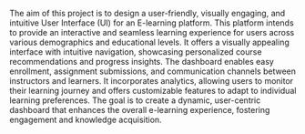 The aim of this project is to design a user-friendly, visually engaging, and intuitive User Interface (UI) for an E-learning platform. This platform intends to provide an interactive and 
seamless learning experience for users across various demographics and educational levels. It offers a visually appealing interface with intuitive navigation, showcasing personalized course
recommendations and progress insights. The dashboard enables easy enrollment, assignment submissions, and communication channels between instructors and learners. It incorporates analytics, 
allowing users to monitor their learning journey and offers customizable features to adapt to individual learning preferences. The goal is to create a dynamic, user-centric dashboard that 
enhances the overall e-learning experience, fostering engagement and knowledge acquisition.







